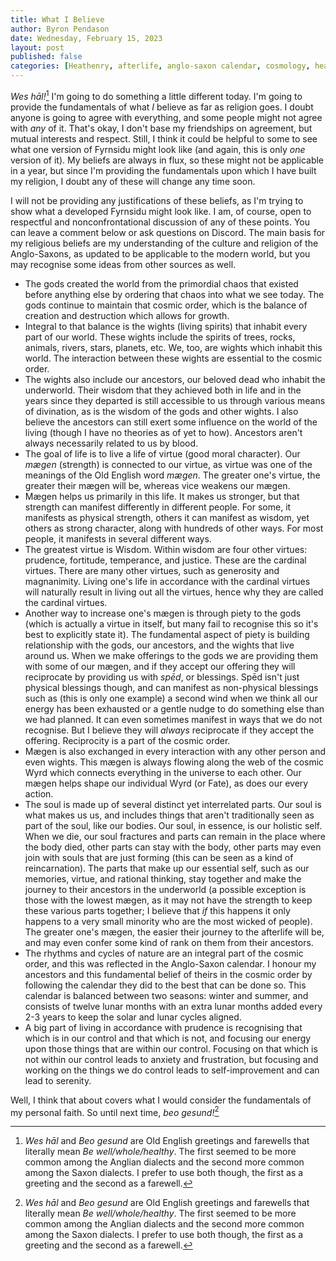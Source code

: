 ```yaml
---
title: What I Believe
author: Byron Pendason
date: Wednesday, February 15, 2023
layout: post
published: false
categories: [Heathenry, afterlife, anglo-saxon calendar, cosmology, heathen basics, heathen worldview, heathen worship, philosophical musings, reconstruction, runes, stoicism, updates]
---
```


*Wes hāl!*[^1] I'm going to do something a little different today. I'm going to provide the fundamentals of what *I* believe as far as religion goes. I doubt anyone is going to agree with everything, and some people might not agree with *any* of it. That's okay, I don't base my friendships on agreement, but mutual interests and respect. Still, I think it could be helpful to some to see what one version of Fyrnsidu might look like (and again, this is only *one* version of it). My beliefs are always in flux, so these might not be applicable in a year, but since I'm providing the fundamentals upon which I have built my religion, I doubt any of these will change any time soon.

I will not be providing any justifications of these beliefs, as I'm trying to show what a developed Fyrnsidu might look like. I am, of course, open to respectful and nonconfrontational discussion of any of these points. You can leave a comment below or ask questions on Discord. The main basis for my religious beliefs are my understanding of the culture and religion of the Anglo-Saxons, as updated to be applicable to the modern world, but you may recognise some ideas from other sources as well.

- The gods created the world from the primordial chaos that existed before anything else by ordering that chaos into what we see today. The gods continue to maintain that cosmic order, which is the balance of creation and destruction which allows for growth.
- Integral to that balance is the wights (living spirits) that inhabit every part of our world. These wights include the spirits of trees, rocks, animals, rivers, stars, planets, etc. We, too, are wights which inhabit this world. The interaction between these wights are essential to the cosmic order.
- The wights also include our ancestors, our beloved dead who inhabit the underworld. Their wisdom that they achieved both in life and in the years since they departed is still accessible to us through various means of divination, as is the wisdom of the gods and other wights. I also believe the ancestors can still exert some influence on the world of the living (though I have no theories as of yet to how). Ancestors aren't always necessarily related to us by blood.
- The goal of life is to live a life of virtue (good moral character). Our *mægen* (strength) is connected to our virtue, as virtue was one of the meanings of the Old English word *mægen*. The greater one's virtue, the greater their mægen will be, whereas vice weakens our mægen.
- Mægen helps us primarily in this life. It makes us stronger, but that strength can manifest differently in different people. For some, it manifests as physical strength, others it can manifest as wisdom, yet others as strong character, along with hundreds of other ways. For most people, it manifests in several different ways.
- The greatest virtue is Wisdom. Within wisdom are four other virtues: prudence, fortitude, temperance, and justice. These are the cardinal virtues. There are many other virtues, such as generosity and magnanimity. Living one's life in accordance with the cardinal virtues will naturally result in living out all the virtues, hence why they are called the cardinal virtues.
- Another way to increase one's mægen is through piety to the gods (which is actually a virtue in itself, but many fail to recognise this so it's best to explicitly state it). The fundamental aspect of piety is building relationship with the gods, our ancestors, and the wights that live around us. When we make offerings to the gods we are providing them with some of our mægen, and if they accept our offering they will reciprocate by providing us with *spēd*, or blessings. Spēd isn't just physical blessings though, and can manifest as non-physical blessings such as (this is only one example) a second wind when we think all our energy has been exhausted or a gentle nudge to do something else than we had planned. It can even sometimes manifest in ways that we do not recognise. But I believe they will *always* reciprocate if they accept the offering. Reciprocity is a part of the cosmic order.
- Mægen is also exchanged in every interaction with any other person and even wights. This mægen is always flowing along the web of the cosmic Wyrd which connects everything in the universe to each other. Our mægen helps shape our individual Wyrd (or Fate), as does our every action.
- The soul is made up of several distinct yet interrelated parts. Our soul is what makes us us, and includes things that aren't traditionally seen as part of the soul, like our bodies. Our soul, in essence, is our holistic self. When we die, our soul fractures and parts can remain in the place where the body died, other parts can stay with the body, other parts may even join with souls that are just forming (this can be seen as a kind of reincarnation). The parts that make up our essential self, such as our memories, virtue, and rational thinking, stay together and make the journey to their ancestors in the underworld (a possible exception is those with the lowest mægen, as it may not have the strength to keep these various parts together; I believe that *if* this happens it only happens to a very small minority who are the most wicked of people). The greater one's mægen, the easier their journey to the afterlife will be, and may even confer some kind of rank on them from their ancestors.
- The rhythms and cycles of nature are an integral part of the cosmic order, and this was reflected in the Anglo-Saxon calendar. I honour my ancestors and this fundamental belief of theirs in the cosmic order by following the calendar they did to the best that can be done so. This calendar is balanced between two seasons: winter and summer, and consists of twelve lunar months with an extra lunar months added every 2-3 years to keep the solar and lunar cycles aligned.
- A big part of living in accordance with prudence is recognising that which is in our control and that which is not, and focusing our energy upon those things that are within our control. Focusing on that which is not within our control leads to anxiety and frustration, but focusing and working on the things we do control leads to self-improvement and can lead to serenity.

Well, I think that about covers what I would consider the fundamentals of my personal faith. So until next time, *beo gesund!*[^1]

[^1]: *Wes hāl* and *Beo gesund* are Old English greetings and farewells that literally mean *Be well/whole/healthy*. The first seemed to be more common among the Anglian dialects and the second more common among the Saxon dialects. I prefer to use both though, the first as a greeting and the second as a farewell.
